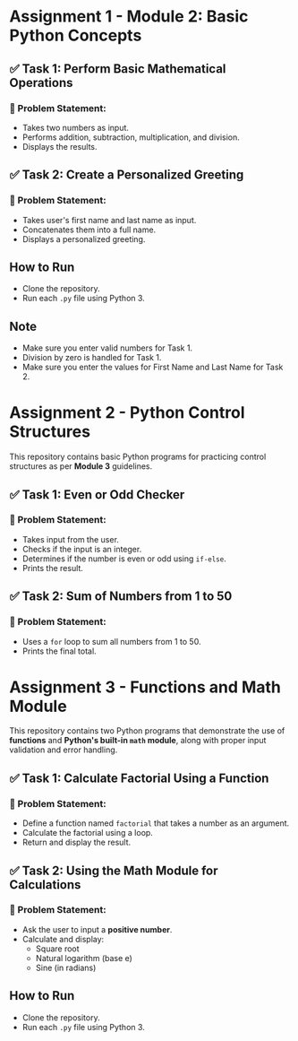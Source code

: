 # Assignment 1 - Module 2: Basic Python Concepts

## ✅ Task 1: Perform Basic Mathematical Operations

### 📌 Problem Statement:
- Takes two numbers as input.
- Performs addition, subtraction, multiplication, and division.
- Displays the results.

## ✅ Task 2: Create a Personalized Greeting

### 📌 Problem Statement:
- Takes user's first name and last name as input.
- Concatenates them into a full name.
- Displays a personalized greeting.

## How to Run
- Clone the repository.
- Run each `.py` file using Python 3.

## Note
- Make sure you enter valid numbers for Task 1.
- Division by zero is handled for Task 1.
- Make sure you enter the values for First Name and Last Name for Task 2.

# Assignment 2 - Python Control Structures

This repository contains basic Python programs for practicing control structures as per **Module 3** guidelines.

## ✅ Task 1: Even or Odd Checker

### 📌 Problem Statement:
- Takes input from the user.
- Checks if the input is an integer.
- Determines if the number is even or odd using `if-else`.
- Prints the result.

## ✅ Task 2: Sum of Numbers from 1 to 50

### 📌 Problem Statement:
- Uses a `for` loop to sum all numbers from 1 to 50.
- Prints the final total.

# Assignment 3 - Functions and Math Module
This repository contains two Python programs that demonstrate the use of **functions** and **Python's built-in `math` module**, along with proper input validation and error handling.

## ✅ Task 1: Calculate Factorial Using a Function

### 📌 Problem Statement:
- Define a function named `factorial` that takes a number as an argument.
- Calculate the factorial using a loop.
- Return and display the result.

## ✅ Task 2: Using the Math Module for Calculations

### 📌 Problem Statement:
- Ask the user to input a **positive number**.
- Calculate and display:
  - Square root
  - Natural logarithm (base e)
  - Sine (in radians)

## How to Run
- Clone the repository.
- Run each `.py` file using Python 3.